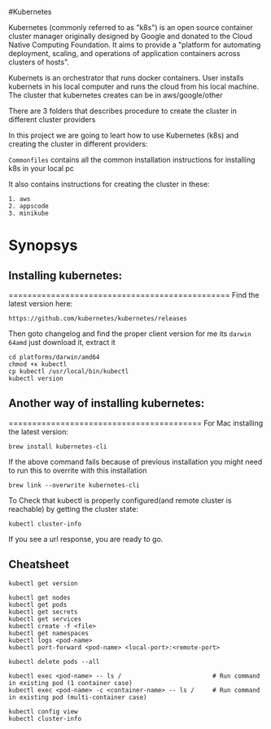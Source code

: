 #Kubernetes

Kubernetes (commonly referred to as "k8s") is an open source container cluster manager originally designed by Google and donated to the Cloud Native Computing Foundation. It aims to provide a "platform for automating deployment, scaling, and operations of application containers across clusters of hosts".

Kubernets is an orchestrator that runs docker containers. User installs kubernets in his local computer and runs the cloud from his local machine. The cluster that kubernetes creates can be in aws/google/other

There are 3 folders that describes procedure to create the cluster in different cluster providers

In this project we are going to leart how to use Kubernetes (k8s) and creating the cluster in different providers:

`Commonfiles` contains all the common installation instructions for installing k8s in your local pc

It also contains instructions for creating the cluster in these:

	1. aws
	2. appscode
	3. minikube


# Synopsys

## Installing kubernetes:
===============================================
Find the latest version here:
```
https://github.com/kubernetes/kubernetes/releases
```

Then goto changelog and find the proper client version for me its `darwin 64amd` just download it, extract it
```
cd platforms/darwin/amd64
chmod +x kubectl
cp kubectl /usr/local/bin/kubectl
kubectl version
```


## Another way of installing kubernetes:
=========================================
For Mac installing the latest version:
```
brew install kubernetes-cli
```

If the above command fails because of previous installation you might need to run this to overrite with this installation
```
brew link --overwrite kubernetes-cli
```

To Check that kubectl is properly configured(and remote cluster is reachable) by getting the cluster state:
```
kubectl cluster-info
```
If you see a url response, you are ready to go.



## Cheatsheet
```
kubectl get version

kubectl get nodes
kubectl get pods
kubectl get secrets
kubectl get services
kubectl create -f <file>
kubectl get namespaces
kubectl logs <pod-name> 
kubectl port-forward <pod-name> <local-port>:<remote-port>

kubectl delete pods --all

kubectl exec <pod-name> -- ls /                         # Run command in existing pod (1 container case)
kubectl exec <pod-name> -c <container-name> -- ls /     # Run command in existing pod (multi-container case)

kubectl config view
kubectl cluster-info
```
